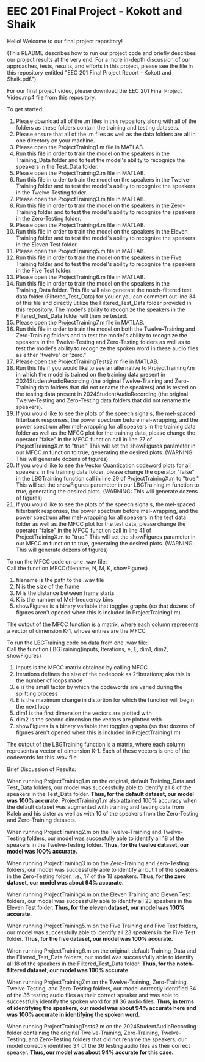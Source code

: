 # EEC 201 Final Project - Kokott and Shaik
Hello! Welcome to our final project repository!

(This README describes how to run our project code and briefly describes our project results at the very end. For a more in-depth discussion of our approaches, tests, results, and efforts in this project, please see the file in this repository entitled "EEC 201 Final Project Report - Kokott and Shaik.pdf.")

For our final project video, please download the EEC 201 Final Project Video.mp4 file from this repository.

To get started:
1. Please download all of the .m files in this repository along with all of the folders as these folders contain the training and testing datasets.
2. Please ensure that all of the .m files as well as the data folders are all in one directory on your machine.
3. Please open the ProjectTraining1.m file in MATLAB.
4. Run this file in order to train the model on the speakers in the Training_Data folder and to test the model's ability to recognize the speakers in the Test_Data folder.
5. Please open the ProjectTraining2.m file in MATLAB.
6. Run this file in order to train the model on the speakers in the Twelve-Training folder and to test the model's ability to recognize the speakers in the Twelve-Testing folder.
7. Please open the ProjectTraining3.m file in MATLAB.
8. Run this file in order to train the model on the speakers in the Zero-Training folder and to test the model's ability to recognize the speakers in the Zero-Testing folder.
9. Please open the ProjectTraining4.m file in MATLAB.
10. Run this file in order to train the model on the speakers in the Eleven Training folder and to test the model's ability to recognize the speakers in the Eleven Test folder.
11. Please open the ProjectTraining5.m file in MATLAB.
12. Run this file in order to train the model on the speakers in the Five Training folder and to test the model's ability to recognize the speakers in the Five Test folder.
13. Please open the ProjectTraining6.m file in MATLAB.
14. Run this file in order to train the model on the speakers in the Training_Data folder. This file will also generate the notch-filtered test data folder (Filtered_Test_Data) for you or you can comment out line 34 of this file and directly utilize the Filtered_Test_Data folder provided in this repository. The model's ability to recognize the speakers in the Filtered_Test_Data folder will then be tested.
15. Please open the ProjectTraining7.m file in MATLAB.
16. Run this file in order to train the model on both the Twelve-Training and Zero-Training folders and to test the model's ability to recognize the speakers in the Twelve-Testing and Zero-Testing folders as well as to test the model's ability to recognize the spoken word in these audio files as either "twelve" or "zero."
17. Please open the ProjectTrainingTests2.m file in MATLAB.
18. Run this file if you would like to see an alternative to ProjectTraining7.m in which the model is trained on the training data present in 2024StudentAudioRecording (the original Twelve-Training and Zero-Training data folders that did not rename the speakers) and is tested on the testing data present in 2024StudentAudioRecording (the original Twelve-Testing and Zero-Testing data folders that did not rename the speakers).
19. If you would like to see the plots of the speech signals, the mel-spaced filterbank responses, the power spectrum before mel-wrapping, and the power spectrum after mel-wrapping for all speakers in the training data folder as well as the MFCC plot for the training data, please change the operator "false" in the MFCC function call in line 27 of ProjectTrainingX.m to "true." This will set the showFigures parameter in our MFCC.m function to true, generating the desired plots. (WARNING: This will generate dozens of figures)
20. If you would like to see the Vector Quantization codeword plots for all speakers in the training data folder, please change the operator "false" in the LBGTraining function call in line 29 of ProjectTrainingX.m to "true." This will set the showFigures parameter in our LBGTraining.m function to true, generating the desired plots. (WARNING: This will generate dozens of figures)
21. If you would like to see the plots of the speech signals, the mel-spaced filterbank responses, the power spectrum before mel-wrapping, and the power spectrum after mel-wrapping for all speakers in the test data folder as well as the MFCC plot for the test data, please change the operator "false" in the MFCC function call in line 41 of ProjectTrainingX.m to "true." This will set the showFigures parameter in our MFCC.m function to true, generating the desired plots. (WARNING: This will generate dozens of figures)


To run the MFCC code on one .wav file:  
Call the function MFCC(filename, N, M, K, showFigures)  
1. filename is the path to the .wav file  
2. N is the size of the frame  
3. M is the distance between frame starts  
4. K is the number of Mel-frequency bins  
5. showFigures is a binary variable that toggles graphs (so that dozens of figures aren't opened when this is included in ProjectTraining1.m)

The output of the MFCC function is a matrix, where each column represents a vector of dimension K-1, whose entries are the MFCC


To run the LBGTraining code on data from one .wav file:  
Call the function LBGTraining(inputs, Iterations, e, E, dim1, dim2, showFigures)  
1. inputs is the MFCC matrix obtained by calling MFCC
2. Iterations defines the size of the codebook as 2^Iterations; aka this is the number of loops made
3. e is the small factor by which the codewords are varied during the splitting process
4. E is the maximum change in distortion for which the function will begin the next loop
5. dim1 is the first dimension the vectors are plotted with
6. dim2 is the second dimension the vectors are plotted with
7. showFigures is a binary variable that toggles graphs (so that dozens of figures aren't opened when this is included in ProjectTraining1.m)

The output of the LBGTraining function is a matrix, where each column represents a vector of dimension K-1. Each of these vectors is one of the codewords for this .wav file

Brief Discussion of Results:

When running ProjectTraining1.m on the original, default Training_Data and Test_Data folders, our model was successfully able to identify all 8 of the speakers in the Test_Data folder. **Thus, for the default dataset, our model was 100% accurate.** ProjectTraining1.m also attained 100% accuracy when the default dataset was augmented with training and testing data from Kaleb and his sister as well as with 10 of the speakers from the Zero-Testing and Zero-Training datasets.

When running ProjectTraining2.m on the Twelve-Training and Twelve-Testing folders, our model was succesfully able to identify all 18 of the speakers in the Twelve-Testing folder. **Thus, for the twelve dataset, our model was 100% accurate.**

When running ProjectTraining3.m on the Zero-Training and Zero-Testing folders, our model was successfully able to identify all but 1 of the speakers in the Zero-Testing folder, i.e., 17 of the 18 speakers. **Thus, for the zero dataset, our model was about 94% accurate.**

When running ProjectTraining4.m on the Eleven Training and Eleven Test folders, our model was successfully able to identify all 23 speakers in the Eleven Test folder. **Thus, for the eleven dataset, our model was 100% accurate.**

When running ProjectTraining5.m on the Five Training and Five Test folders, our model was successfully able to identify all 23 speakers in the Five Test folder. **Thus, for the five dataset, our model was 100% accurate.**

When running ProjectTraining6.m on the original, default Training_Data and the Filtered_Test_Data folders, our model was successfully able to identify all 18 of the speakers in the Filtered_Test_Data folder. **Thus, for the notch-filtered dataset, our model was 100% accurate.**

When running ProjectTraining7.m on the Twelve-Training, Zero-Training, Twelve-Testing, and Zero-Testing folders, our model correctly identified 34 of the 36 testing audio files as their correct speaker and was able to successfully identify the spoken word for all 36 audio files. **Thus, in terms of identifying the speakers, our model was about 94% accurate here and was 100% accurate in identifying the spoken word.**

When running ProjectTrainingTests2.m on the 2024StudentAudioRecording folder containing the original Twelve-Training, Zero-Training, Twelve-Testing, and Zero-Testing folders that did not rename the speakers, our model correctly identified 34 of the 36 testing audio files as their correct speaker. **Thus, our model was about 94% accurate for this case.**
